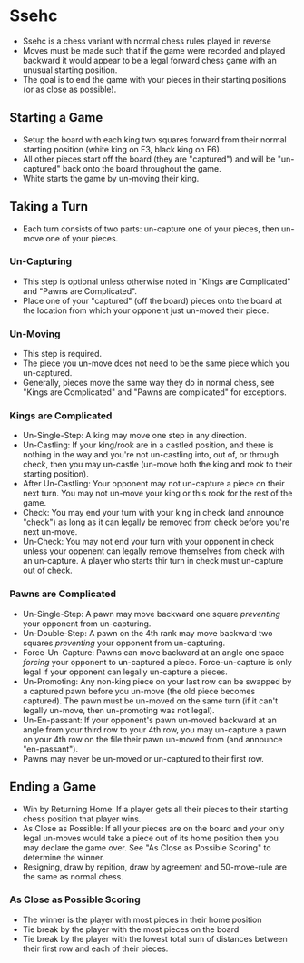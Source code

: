 # Ssehc
* Ssehc is a chess variant with normal chess rules played in reverse
* Moves must be made such that if the game were recorded and played backward it would appear to be a legal forward chess game with an unusual starting position.
* The goal is to end the game with your pieces in their starting positions (or as close as possible).

## Starting a Game
* Setup the board with each king two squares forward from their normal starting position (white king on F3, black king on F6).
* All other pieces start off the board (they are "captured") and will be "un-captured" back onto the board throughout the game.
* White starts the game by un-moving their king.

## Taking a Turn
* Each turn consists of two parts: un-capture one of your pieces, then un-move one of your pieces.

### Un-Capturing
* This step is optional unless otherwise noted in "Kings are Complicated" and "Pawns are Complicated".
* Place one of your "captured" (off the board) pieces onto the board at the location from which your opponent just un-moved their piece.

### Un-Moving
* This step is required.
* The piece you un-move does not need to be the same piece which you un-captured.
* Generally, pieces move the same way they do in normal chess, see "Kings are Complicated" and "Pawns are complicated" for exceptions.

### Kings are Complicated
* Un-Single-Step: A king may move one step in any direction.
* Un-Castling: If your king/rook are in a castled position, and there is nothing in the way and you're not un-castling into, out of, or through check, then you may un-castle (un-move both the king and rook to their starting position).
* After Un-Castling: Your opponent may not un-capture a piece on their next turn. You may not un-move your king or this rook for the rest of the game.
* Check: You may end your turn with your king in check (and announce "check") as long as it can legally be removed from check before you're next un-move.
* Un-Check: You may not end your turn with your opponent in check unless your oppenent can legally remove themselves from check with an un-capture. A player who starts thir turn in check must un-capture out of check.

### Pawns are Complicated
* Un-Single-Step: A pawn may move backward one square *preventing* your opponent from un-capturing.
* Un-Double-Step: A pawn on the 4th rank may move backward two squares *preventing* your opponent from un-capturing.
* Force-Un-Capture: Pawns can move backward at an angle one space *forcing* your opponent to un-captured a piece. Force-un-capture is only legal if your opponent can legally un-capture a pieces.
* Un-Promoting: Any non-king piece on your last row can be swapped by a captured pawn before you un-move (the old piece becomes captured). The pawn must be un-moved on the same turn (if it can't legally un-move, then un-promoting was not legal).
* Un-En-passant: If your opponent's pawn un-moved backward at an angle from your third row to your 4th row, you may un-capture a pawn on your 4th row on the file their pawn un-moved from (and announce "en-passant").
* Pawns may never be un-moved or un-captured to their first row.

## Ending a Game
* Win by Returning Home: If a player gets all their pieces to their starting chess position that player wins.
* As Close as Possible: If all your pieces are on the board and your only legal un-moves would take a piece out of its home position then you may declare the game over. See "As Close as Possible Scoring" to determine the winner.
* Resigning, draw by repition, draw by agreement and 50-move-rule are the same as normal chess.

### As Close as Possible Scoring
* The winner is the player with most pieces in their home position
* Tie break by the player with the most pieces on the board
* Tie break by the player with the lowest total sum of distances between their first row and each of their pieces.
